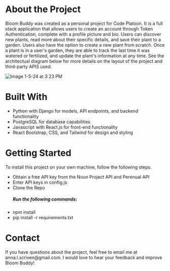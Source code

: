 <h1>About the Project</h1>
<p>Bloom Buddy was created as a personal project for Code Platoon. It is a full stack application that allows users to create an account through Token Authentication, complete with a profile picture and bio. Users can discover new plants, read more about their specific details, and save their plant to a garden. Users also have the option to create a new plant from scratch. Once a plant is in a user's garden, they are able to track the last time it was watered or fertilized, and update the plant's information at any time. See the architectual diagram below for more details on the layout of the project and third-party APIS used. </p>

  <img>![Image 1-5-24 at 3 23 PM](https://github.com/annascriv/plant-tracker-project/assets/144376060/ef170e80-1ad9-4747-bf5a-28760f7e4035)</img>

<h1>Built With</h1>
<ul>
  <li>Python with Django for models, API endpoints, and backend functionality</li>
  <li>PostgreSQL for database capabilities</li>
  <li>Javascript with React.js for front-end functionality</li>
  <li>React Bootstrap, CSS, and Tailwind for design and styling</li>
</ul>

<h1>Getting Started</h1>
<p>To install this project on your own machine, follow the following steps.</p>
<ul>
  <li>Obtain a free API key from the Noun Project API and Perenual API</li>
  <li>Enter API keys in config.js</li>
  <li>Clone the Repo</li>
  <h5>Run the following commands: </h5>
  <li>npm install</li>
  <li>pip install -r requirements.txt</li>
  
</ul>

<h1>Contact</h1>
<p>If you have questions about the project, feel free to email me at anna.l.scriven@gmail.com. I would love to hear your feedback and improve Bloom Buddy!</p>

